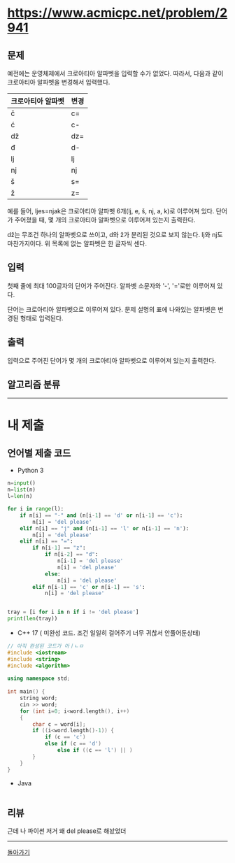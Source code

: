 # https://www.acmicpc.net/problem/2941


## 문제

예전에는 운영체제에서 크로아티아 알파벳을 입력할 수가 없었다. 따라서, 다음과 같이 크로아티아 알파벳을 변경해서 입력했다.

|크로아티아 알파벳|변경|
|---|---|
|č|c=|
|ć|c-|
|dž|dz=|
|đ|d-|
|lj|lj|
|nj|nj|
|š|s=|
|ž|z=|

예를 들어, ljes=njak은 크로아티아 알파벳 6개(lj, e, š, nj, a, k)로 이루어져 있다. 단어가 주어졌을 때, 몇 개의 크로아티아 알파벳으로 이루어져 있는지 출력한다.

dž는 무조건 하나의 알파벳으로 쓰이고, d와 ž가 분리된 것으로 보지 않는다. lj와 nj도 마찬가지이다. 위 목록에 없는 알파벳은 한 글자씩 센다.

## 입력

첫째 줄에 최대 100글자의 단어가 주어진다. 알파벳 소문자와 '-', '='로만 이루어져 있다.

단어는 크로아티아 알파벳으로 이루어져 있다. 문제 설명의 표에 나와있는 알파벳은 변경된 형태로 입력된다.

## 출력

입력으로 주어진 단어가 몇 개의 크로아티아 알파벳으로 이루어져 있는지 출력한다.

## 알고리즘 분류



---
# 내 제출

## 언어별 제출 코드

- Python 3
``` python
n=input()
n=list(n)
l=len(n)

for i in range(l):
    if n[i] == "-" and (n[i-1] == 'd' or n[i-1] == 'c'):
        n[i] = 'del please' 
    elif n[i] == "j" and (n[i-1] == 'l' or n[i-1] == 'n'):
        n[i] = 'del please'
    elif n[i] == "=":
        if n[i-1] == "z":
            if n[i-2] == "d":
                n[i-1] = 'del please'
                n[i] = 'del please'
            else:
                n[i] = 'del please' 
        elif n[i-1] == 'c' or n[i-1] == 's':
            n[i] = 'del please'


tray = [i for i in n if i != 'del please']
print(len(tray))
```

- C++ 17 ( 미완성 코드. 조건 일일히 걸어주기 너무 귀찮서 안풀어둔상태)
``` c++
// 아직 완성된 코드가 아ㅣㄴㅁ
#include <iostream>  
#include <string>  
#include <algorithm>  
  
using namespace std;  
  
int main() {  
    string word;  
    cin >> word;  
    for (int i=0; i<word.length(), i++)  
    {  
        char c = word[i];  
        if ((i<word.length()-1)) {  
            if (c == 'c')  
            else if (c == 'd')  
                else if ((c == 'l') || )  
        }  
    }  
}
```

- Java
``` java

```

## 리뷰

근데 나 파이썬 저거 왜 del please로 해놨었더


---
[돌아가기](../Step.md)